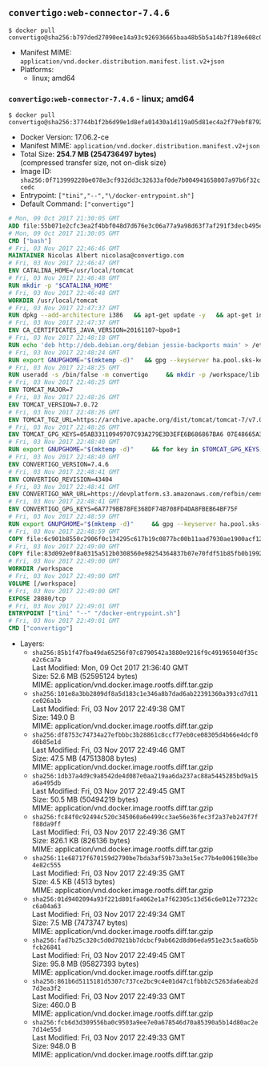 ## `convertigo:web-connector-7.4.6`

```console
$ docker pull convertigo@sha256:b797ded27090ee14a93c926936665baa48b5b5a14b7f189e608c01d15bb9292e
```

-	Manifest MIME: `application/vnd.docker.distribution.manifest.list.v2+json`
-	Platforms:
	-	linux; amd64

### `convertigo:web-connector-7.4.6` - linux; amd64

```console
$ docker pull convertigo@sha256:37744b1f2b6d99e1d8efa01430a1d119a05d81ec4a2f79ebf87929416ebf8da7
```

-	Docker Version: 17.06.2-ce
-	Manifest MIME: `application/vnd.docker.distribution.manifest.v2+json`
-	Total Size: **254.7 MB (254736497 bytes)**  
	(compressed transfer size, not on-disk size)
-	Image ID: `sha256:0f713999220be078e3cf932dd3c32633af0de7b004941658007a97b6f32ccedc`
-	Entrypoint: `["tini","--","\/docker-entrypoint.sh"]`
-	Default Command: `["convertigo"]`

```dockerfile
# Mon, 09 Oct 2017 21:30:05 GMT
ADD file:55b071e2cfc3ea2f4bbf048d7d676e3c06a77a9a98d63f7af291f3decb495ec8 in / 
# Mon, 09 Oct 2017 21:30:05 GMT
CMD ["bash"]
# Fri, 03 Nov 2017 22:46:46 GMT
MAINTAINER Nicolas Albert nicolasa@convertigo.com
# Fri, 03 Nov 2017 22:46:47 GMT
ENV CATALINA_HOME=/usr/local/tomcat
# Fri, 03 Nov 2017 22:46:48 GMT
RUN mkdir -p "$CATALINA_HOME"
# Fri, 03 Nov 2017 22:46:48 GMT
WORKDIR /usr/local/tomcat
# Fri, 03 Nov 2017 22:47:37 GMT
RUN dpkg --add-architecture i386   && apt-get update -y   && apt-get install -y --no-install-recommends     ca-certificates     curl     lib32z1     libgtk2.0-0:i386     libstdc++6:i386     libxft2:i386     libxt6:i386     libxtst6:i386     unzip   && rm -rf /var/lib/apt/lists/*
# Fri, 03 Nov 2017 22:47:37 GMT
ENV CA_CERTIFICATES_JAVA_VERSION=20161107~bpo8+1
# Fri, 03 Nov 2017 22:48:18 GMT
RUN echo 'deb http://deb.debian.org/debian jessie-backports main' > /etc/apt/sources.list.d/jessie-backports.list     && apt-get update -y     && apt-get install -y --no-install-recommends         openjdk-8-jre-headless         openjdk-8-jre-headless:i386         ca-certificates-java="$CA_CERTIFICATES_JAVA_VERSION"     && update-java-alternatives --jre-headless -s java-1.8.0-openjdk-i386     && rm -rf /usr/lib/jvm/java-8-openjdk-amd64 /var/lib/apt/lists/*
# Fri, 03 Nov 2017 22:48:24 GMT
RUN export GNUPGHOME="$(mktemp -d)"   && gpg --keyserver ha.pool.sks-keyservers.net --recv-keys B42F6819007F00F88E364FD4036A9C25BF357DD4   && curl -o /usr/local/bin/gosu -fSL "https://github.com/tianon/gosu/releases/download/1.7/gosu-$(dpkg --print-architecture)"   && curl -o /usr/local/bin/gosu.asc -fSL "https://github.com/tianon/gosu/releases/download/1.7/gosu-$(dpkg --print-architecture).asc"   && gpg --batch --verify /usr/local/bin/gosu.asc /usr/local/bin/gosu   && rm /usr/local/bin/gosu.asc   && chmod +x /usr/local/bin/gosu   && gpg --keyserver ha.pool.sks-keyservers.net --recv-keys 6380DC428747F6C393FEACA59A84159D7001A4E5   && curl -o /usr/local/bin/tini -fSL "https://github.com/krallin/tini/releases/download/v0.9.0/tini"   && curl -o /usr/local/bin/tini.asc -fSL "https://github.com/krallin/tini/releases/download/v0.9.0/tini.asc"   && gpg --batch --verify /usr/local/bin/tini.asc /usr/local/bin/tini   && rm /usr/local/bin/tini.asc   && chmod +x /usr/local/bin/tini   && rm -rf /tmp/*
# Fri, 03 Nov 2017 22:48:25 GMT
RUN useradd -s /bin/false -m convertigo     && mkdir -p /workspace/lib /workspace/classes     && chown -R convertigo:convertigo /workspace
# Fri, 03 Nov 2017 22:48:25 GMT
ENV TOMCAT_MAJOR=7
# Fri, 03 Nov 2017 22:48:26 GMT
ENV TOMCAT_VERSION=7.0.72
# Fri, 03 Nov 2017 22:48:26 GMT
ENV TOMCAT_TGZ_URL=https://archive.apache.org/dist/tomcat/tomcat-7/v7.0.72/bin/apache-tomcat-7.0.72.tar.gz
# Fri, 03 Nov 2017 22:48:26 GMT
ENV TOMCAT_GPG_KEYS=05AB33110949707C93A279E3D3EFE6B686867BA6 07E48665A34DCAFAE522E5E6266191C37C037D42 47309207D818FFD8DCD3F83F1931D684307A10A5 541FBE7D8F78B25E055DDEE13C370389288584E7 61B832AC2F1C5A90F0F9B00A1C506407564C17A3 713DA88BE50911535FE716F5208B0AB1D63011C7 79F7026C690BAA50B92CD8B66A3AD3F4F22C4FED 9BA44C2621385CB966EBA586F72C284D731FABEE A27677289986DB50844682F8ACB77FC2E86E29AC A9C5DF4D22E99998D9875A5110C01C5A2F6059E7 DCFD35E0BF8CA7344752DE8B6FB21E8933C60243 F3A04C595DB5B6A5F1ECA43E3B7BBB100D811BBE F7DA48BB64BCB84ECBA7EE6935CD23C10D498E23
# Fri, 03 Nov 2017 22:48:40 GMT
RUN export GNUPGHOME="$(mktemp -d)"     && for key in $TOMCAT_GPG_KEYS; do          gpg --keyserver ha.pool.sks-keyservers.net --recv-keys "$key";        done;     curl -fSL -o /tmp/tomcat.tar.gz $TOMCAT_TGZ_URL     && curl -fSL -o /tmp/tomcat.tar.gz.asc $TOMCAT_TGZ_URL.asc     && gpg --batch --verify /tmp/tomcat.tar.gz.asc /tmp/tomcat.tar.gz     && tar -xvf /tmp/tomcat.tar.gz --strip-components=1     && sed -i.bak         -e '/protocol="AJP/d'         -e '/AprLifecycleListener/d'         -e '/JasperListener/d'         -e 's/port="8080"/port="28080" maxThreads="64000"/'         conf/server.xml     && rm -rf webapps/* bin/*.bat conf/server.xml.bak /tmp/*     && chown -R convertigo:convertigo conf temp work logs     && chmod -w conf/*
# Fri, 03 Nov 2017 22:48:40 GMT
ENV CONVERTIGO_VERSION=7.4.6
# Fri, 03 Nov 2017 22:48:41 GMT
ENV CONVERTIGO_REVISION=43404
# Fri, 03 Nov 2017 22:48:41 GMT
ENV CONVERTIGO_WAR_URL=https://devplatform.s3.amazonaws.com/refbin/cems/7.4.6/convertigo-7.4.6-v43404-linux32.war
# Fri, 03 Nov 2017 22:48:41 GMT
ENV CONVERTIGO_GPG_KEYS=6A7779BB78FE368DF74B708FD4DA8FBEB64BF75F
# Fri, 03 Nov 2017 22:48:59 GMT
RUN export GNUPGHOME="$(mktemp -d)"     && gpg --keyserver ha.pool.sks-keyservers.net --recv-keys "$CONVERTIGO_GPG_KEYS"     && curl -fSL -o /tmp/convertigo.war $CONVERTIGO_WAR_URL     && curl -fSL -o /tmp/convertigo.war.asc $CONVERTIGO_WAR_URL.asc     && gpg --batch --verify /tmp/convertigo.war.asc /tmp/convertigo.war     && mkdir webapps/ROOT webapps/convertigo     && (cd webapps/convertigo         && unzip -q /tmp/convertigo.war         && chmod a+x WEB-INF/xvnc/*)     && rm -rf /tmp/*
# Fri, 03 Nov 2017 22:48:59 GMT
COPY file:6c901b8550c2906f0c134295c617b19c0877bc00b11aad7930ae1900acf1217f in webapps/ROOT/index.html 
# Fri, 03 Nov 2017 22:49:00 GMT
COPY file:83d092e0f8a0315a512b0308560e98254364837b07e70fdf51b85fb0b1992efd in / 
# Fri, 03 Nov 2017 22:49:00 GMT
WORKDIR /workspace
# Fri, 03 Nov 2017 22:49:00 GMT
VOLUME [/workspace]
# Fri, 03 Nov 2017 22:49:00 GMT
EXPOSE 28080/tcp
# Fri, 03 Nov 2017 22:49:01 GMT
ENTRYPOINT ["tini" "--" "/docker-entrypoint.sh"]
# Fri, 03 Nov 2017 22:49:01 GMT
CMD ["convertigo"]
```

-	Layers:
	-	`sha256:85b1f47fba49da65256f07c8790542a3880e9216f9c491965040f35ce2c6ca7a`  
		Last Modified: Mon, 09 Oct 2017 21:36:40 GMT  
		Size: 52.6 MB (52595124 bytes)  
		MIME: application/vnd.docker.image.rootfs.diff.tar.gzip
	-	`sha256:101e8a3bb2809df8a5d183c1e346a8b7dad6ab22391360a393cd7d11ce026a1b`  
		Last Modified: Fri, 03 Nov 2017 22:49:38 GMT  
		Size: 149.0 B  
		MIME: application/vnd.docker.image.rootfs.diff.tar.gzip
	-	`sha256:df8753c74734a27efbbbc3b28861c8ccf77eb0ce08305d4b66e4dcf0d6b85e1d`  
		Last Modified: Fri, 03 Nov 2017 22:49:46 GMT  
		Size: 47.5 MB (47513808 bytes)  
		MIME: application/vnd.docker.image.rootfs.diff.tar.gzip
	-	`sha256:1db37a4d9c9a8542de4d087e0aa219aa6da237ac88a5445285bd9a15a6a495db`  
		Last Modified: Fri, 03 Nov 2017 22:49:45 GMT  
		Size: 50.5 MB (50494219 bytes)  
		MIME: application/vnd.docker.image.rootfs.diff.tar.gzip
	-	`sha256:fc84f0c92494c520c345060a6e499cc3ae56e36fec3f2a37eb247f7ff88da9ff`  
		Last Modified: Fri, 03 Nov 2017 22:49:36 GMT  
		Size: 826.1 KB (826136 bytes)  
		MIME: application/vnd.docker.image.rootfs.diff.tar.gzip
	-	`sha256:11e68717f670159d2790be7bda3af59b73a3e15ec77b4e006198e3be4e82c555`  
		Last Modified: Fri, 03 Nov 2017 22:49:35 GMT  
		Size: 4.5 KB (4513 bytes)  
		MIME: application/vnd.docker.image.rootfs.diff.tar.gzip
	-	`sha256:01d9402094a93f221d801fa4062e1a7f62305c13d56c6e012e77232cc6a04a63`  
		Last Modified: Fri, 03 Nov 2017 22:49:34 GMT  
		Size: 7.5 MB (7473747 bytes)  
		MIME: application/vnd.docker.image.rootfs.diff.tar.gzip
	-	`sha256:fad7b25c320c5d0d7021bb7dcbcf9ab662d8d06eda951e23c5aa6b5bfcb26841`  
		Last Modified: Fri, 03 Nov 2017 22:49:45 GMT  
		Size: 95.8 MB (95827393 bytes)  
		MIME: application/vnd.docker.image.rootfs.diff.tar.gzip
	-	`sha256:861b6d5115181d5307c737ce2bc9c4e01d47c1fbbb2c5263da6eab2d7d3ea3f2`  
		Last Modified: Fri, 03 Nov 2017 22:49:33 GMT  
		Size: 460.0 B  
		MIME: application/vnd.docker.image.rootfs.diff.tar.gzip
	-	`sha256:fcb6d3d309556ba0c9503a9ee7e0a678546d70a85390a5b14d80ac2e7d14e55d`  
		Last Modified: Fri, 03 Nov 2017 22:49:33 GMT  
		Size: 948.0 B  
		MIME: application/vnd.docker.image.rootfs.diff.tar.gzip
